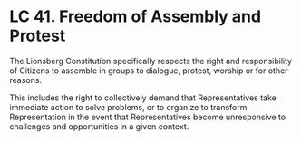 # LC 41. Freedom of Assembly and Protest

The Lionsberg Constitution specifically respects the right and responsibility of Citizens to assemble in groups to dialogue, protest, worship or for other reasons. 

This includes the right to collectively demand that Representatives take immediate action to solve problems, or to organize to transform Representation in the event that Representatives become unresponsive to challenges and opportunities in a given context. 



